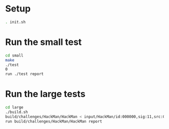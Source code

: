 # Setup
```sh
. init.sh
```

# Run the small test
```sh
cd small
make
./test
0
run ./test report
```

# Run the large tests
```sh
cd large
./build.sh
build/challenges/HackMan/HackMan < input/HackMan/id:000000,sig:11,src:000129,op:havoc,rep:8
run build/challenges/HackMan/HackMan report
```
